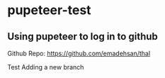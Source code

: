 # pupeteer-test

## Using pupeteer to log in to github

Github Repo: https://github.com/emadehsan/thal

Test Adding a new branch